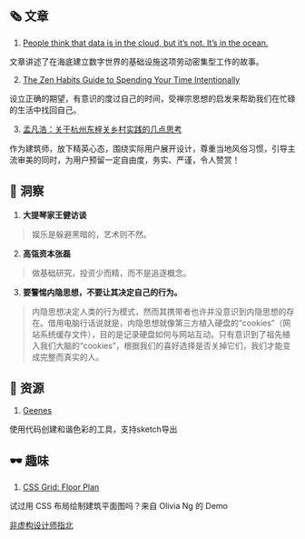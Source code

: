 ##  🗞 文章

1. [People think that data is in the cloud, but it’s not. It’s in the ocean.](https://www.nytimes.com/interactive/2019/03/10/technology/internet-cables-oceans.html)

文章讲述了在海底建立数字世界的基础设施这项劳动密集型工作的故事。

2. [The Zen Habits Guide to Spending Your Time Intentionally](https://zenhabits.net/intentionally/)

设立正确的期望，有意识的度过自己的时间，受禅宗思想的启发来帮助我们在忙碌的生活中找回自己。

3. [孟凡浩：关于杭州东梓关乡村实践的几点思考](https://mp.weixin.qq.com/s/8npCMMs7jD4IE3FbWzMcgw)

作为建筑师，放下精英心态，围绕实际用户展开设计，尊重当地风俗习惯，引导主流审美的同时，为用户预留一定自由度，务实、严谨，令人赞赏！

## 💬 洞察

1. **大提琴家王健访谈**

> 娱乐是躲避黑暗的，艺术则不然。

2. **高瓴资本张磊**

> 做基础研究，投资少而精，而不是追逐概念。

3. **要警惕内隐思想，不要让其决定自己的行为。**

> 内隐思想决定人类的行为模式，然而其携带者也许并没意识到内隐思想的存在。借用电脑行话说就是，内隐思想就像第三方植入硬盘的“cookies”（网站系统缓存文件），目的是记录硬盘如何与网站互动。只有意识到了祖先植入我们大脑的“cookies”，根据我们的喜好选择是否关掉它们，我们才能变成完整而真实的人。

## 💎 资源

1. [Geenes](https://geenes.app/)

使用代码创建和谐色彩的工具，支持sketch导出

## 🕶 趣味

1. [CSS Grid: Floor Plan](https://codepen.io/oliviale/pen/moLrBq)

试过用 CSS 布局绘制建筑平面图吗？来自 Olivia Ng 的 Demo

[非虚构设计师指北](https://www.yuque.com/lynnete/design)
